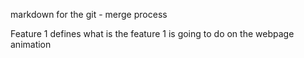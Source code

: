 markdown for the git - merge process 

Feature 1 defines what is the feature 1 is going to do on the webpage animation 